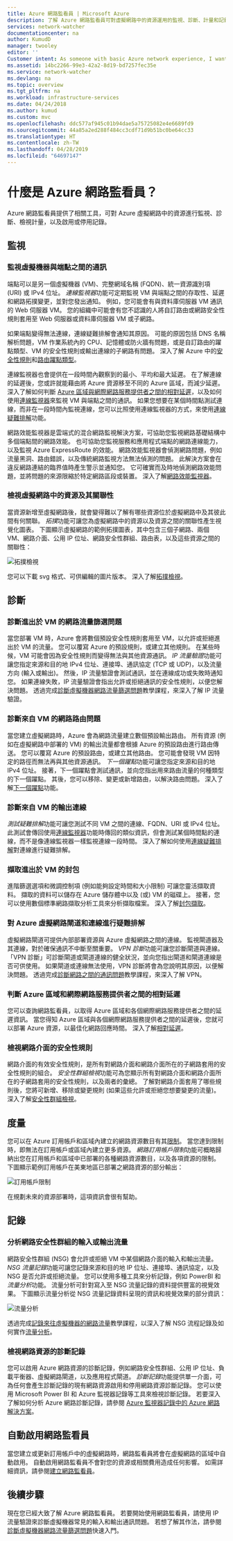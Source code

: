 ```yaml
---
title: Azure 網路監看員 | Microsoft Azure
description: 了解 Azure 網路監看員可對虛擬網路中的資源運用的監視、診斷、計量和記錄功能。
services: network-watcher
documentationcenter: na
author: KumudD
manager: twooley
editor: ''
Customer intent: As someone with basic Azure network experience, I want to understand how Azure Network Watcher can help me resolve some of the network-related problems I've encountered and provide insight into how I use Azure networking.
ms.assetid: 14bc2266-99e3-42a2-8d19-bd7257fec35e
ms.service: network-watcher
ms.devlang: na
ms.topic: overview
ms.tgt_pltfrm: na
ms.workload: infrastructure-services
ms.date: 04/24/2018
ms.author: kumud
ms.custom: mvc
ms.openlocfilehash: ddc577af945c01b94dae5a75725082e4e6689fd9
ms.sourcegitcommit: 44a85a2ed288f484cc3cdf71d9b51bc0be64cc33
ms.translationtype: HT
ms.contentlocale: zh-TW
ms.lasthandoff: 04/28/2019
ms.locfileid: "64697147"
---
```

# <a name="what-is-azure-network-watcher"></a>什麼是 Azure 網路監看員？

Azure 網路監看員提供了相關工具，可對 Azure 虛擬網路中的資源進行監視、診斷、檢視計量，以及啟用或停用記錄。

## <a name="monitoring"></a>監視

### <a name = "connection-monitor"></a>監視虛擬機器與端點之間的通訊

端點可以是另一個虛擬機器 (VM)、完整網域名稱 (FQDN)、統一資源識別項 (URI) 或 IPv4 位址。 *連線監視器*功能可定期監視 VM 與端點之間的存取性、延遲和網路拓撲變更，並對您發出通知。 例如，您可能會有與資料庫伺服器 VM 通訊的 Web 伺服器 VM。 您的組織中可能會有您不認識的人將自訂路由或網路安全性規則套用至 Web 伺服器或資料庫伺服器 VM 或子網路。

如果端點變得無法連線，連線疑難排解會通知其原因。 可能的原因包括 DNS 名稱解析問題，VM 作業系統內的 CPU、記憶體或防火牆有問題，或是自訂路由的躍點類型、VM 的安全性規則或輸出連線的子網路有問題。 深入了解 Azure 中的[安全性規則](../virtual-network/security-overview.md?toc=%2fazure%2fnetwork-watcher%2ftoc.json#security-rules)和[路由躍點類型](../virtual-network/virtual-networks-udr-overview.md?toc=%2fazure%2fnetwork-watcher%2ftoc.json)。

連線監視器也會提供在一段時間內觀察到的最小、平均和最大延遲。 在了解連線的延遲後，您或許就能藉由將 Azure 資源移至不同的 Azure 區域，而減少延遲。 深入了解如何判斷 [Azure 區域與網際網路服務提供者之間的相對延遲](#determine-relative-latencies-between-azure-regions-and-internet-service-providers)，以及如何使用[連線監視器](connection-monitor.md)來監視 VM 與端點之間的通訊。 如果您想要在某個時間點測試連線，而非在一段時間內監視連線，您可以比照使用連線監視器的方式，來使用[連線疑難排解](#connection-troubleshoot)功能。

網路效能監視器是雲端式的混合網路監視解決方案，可協助您監視網路基礎結構中多個端點間的網路效能。 也可協助您監視服務和應用程式端點的網路連線能力，以及監視 Azure ExpressRoute 的效能。 網路效能監視器會偵測網路問題，例如流量黑洞、路由錯誤，以及傳統網路監視方法無法偵測的問題。 此解決方案會在違反網路連結的臨界值時產生警示並通知您。 它可確實而及時地偵測網路效能問題，並將問題的來源限縮於特定網路區段或裝置。 深入了解[網路效能監視器](../azure-monitor/insights/network-performance-monitor.md?toc=%2fazure%2fnetwork-watcher%2ftoc.json)。

### <a name="view-resources-in-a-virtual-network-and-their-relationships"></a>檢視虛擬網路中的資源及其關聯性

當資源新增至虛擬網路後，就會變得難以了解有哪些資源位於虛擬網路中及其彼此間有何關聯。 *拓撲*功能可讓您為虛擬網路中的資源以及資源之間的關聯性產生視覺化圖表。 下圖顯示虛擬網路的範例拓撲圖表，其中包含三個子網路、兩個 VM、網路介面、公用 IP 位址、網路安全性群組、路由表，以及這些資源之間的關聯性：

![拓撲檢視](./media/network-watcher-monitoring-overview/topology.png)

您可以下載 svg 格式、可供編輯的圖片版本。 深入了解[拓撲檢視](view-network-topology.md)。

## <a name="diagnostics"></a>診斷

### <a name="diagnose-network-traffic-filtering-problems-to-or-from-a-vm"></a>診斷進出於 VM 的網路流量篩選問題

當您部署 VM 時，Azure 會將數個預設安全性規則套用至 VM，以允許或拒絕進出於 VM 的流量。 您可以覆寫 Azure 的預設規則，或建立其他規則。 在某些時候，VM 可能會因為安全性規則而變得無法與其他資源通訊。 *IP 流量驗證*功能可讓您指定來源和目的地 IPv4 位址、連接埠、通訊協定 (TCP 或 UDP)，以及流量方向 (輸入或輸出)。 然後，IP 流量驗證會測試通訊，並在連線成功或失敗時通知您。 如果連線失敗，IP 流量驗證會指出允許或拒絕通訊的安全性規則，以便您解決問題。 透過完成[診斷虛擬機器網路流量篩選問題](diagnose-vm-network-traffic-filtering-problem.md)教學課程，來深入了解 IP 流量驗證。

### <a name="diagnose-network-routing-problems-from-a-vm"></a>診斷來自 VM 的網路路由問題

當您建立虛擬網路時，Azure 會為網路流量建立數個預設輸出路由。 所有資源 (例如在虛擬網路中部署的 VM) 的輸出流量都會根據 Azure 的預設路由進行路由傳送。 您可以覆寫 Azure 的預設路由，或建立其他路由。 您可能會發現 VM 因特定的路徑而無法再與其他資源通訊。 *下一個躍點*功能可讓您指定來源和目的地 IPv4 位址。 接著，下一個躍點會測試通訊，並向您指出用來路由流量的何種類型的下一個躍點。 其後，您可以移除、變更或新增路由，以解決路由問題。 深入了解[下一個躍點](diagnose-vm-network-routing-problem.md)功能。

### <a name="connection-troubleshoot"></a>診斷來自 VM 的輸出連線

*測試疑難排解*功能可讓您測試不同 VM 之間的連線、FQDN、URI 或 IPv4 位址。 此測試會傳回使用[連線監視器](#connection-monitor)功能時傳回的類似資訊，但會測試某個時間點的連線，而不是像連線監視器一樣監視連線一段時間。 深入了解如何使用[連線疑難排解](network-watcher-connectivity-overview.md)對連線進行疑難排解。

### <a name="capture-packets-to-and-from-a-vm"></a>擷取進出於 VM 的封包

進階篩選選項和微調控制項 (例如能夠設定時間和大小限制) 可讓您靈活擷取資料。 擷取的資料可以儲存在 Azure 儲存體中以及 (或) VM 的磁碟上。 接著，您可以使用數個標準網路擷取分析工具來分析擷取檔案。 深入了解[封包擷取](network-watcher-packet-capture-overview.md)。

### <a name="diagnose-problems-with-an-azure-virtual-network-gateway-and-connections"></a>對 Azure 虛擬網路閘道和連線進行疑難排解

虛擬網路閘道可提供內部部署資源與 Azure 虛擬網路之間的連線。 監視閘道器及其連線，對於確保通訊不中斷至關重要。 *VPN 診斷*功能可讓您診斷閘道與連線。 「VPN 診斷」可診斷閘道或閘道連線的健全狀況，並向您指出閘道和閘道連線是否可供使用。 如果閘道或連線無法使用，VPN 診斷將會為您說明其原因，以便解決問題。 透過完成[診斷網路之間的通訊問題](diagnose-communication-problem-between-networks.md)教學課程，來深入了解 VPN。

### <a name="determine-relative-latencies-between-azure-regions-and-internet-service-providers"></a>判斷 Azure 區域和網際網路服務提供者之間的相對延遲

您可以查詢網路監看員，以取得 Azure 區域和各個網際網路服務提供者之間的延遲資訊。 當您得知 Azure 區域與各個網際網路服務提供者之間的延遲後，您就可以部署 Azure 資源，以最佳化網路回應時間。 深入了解[相對延遲](view-relative-latencies.md)。

### <a name="view-security-rules-for-a-network-interface"></a>檢視網路介面的安全性規則

網路介面的有效安全性規則，是所有對網路介面和網路介面所在的子網路套用的安全性規則的組合。  *安全性群組檢視*功能可為您顯示所有對網路介面和網路介面所在的子網路套用的安全性規則，以及兩者的彙總。 了解對網路介面套用了哪些規則後，您將可新增、移除或變更規則 (如果這些允許或拒絕您想要變更的流量)。 深入了解[安全性群組檢視](network-watcher-security-group-view-overview.md)。

## <a name="metrics"></a>度量

您可以在 Azure 訂用帳戶和區域內建立的網路資源數目有其[限制](../azure-subscription-service-limits.md?toc=%2fazure%2fnetwork-watcher%2ftoc.json#azure-resource-manager-virtual-networking-limits)。 當您達到限制時，即無法在訂用帳戶或區域內建立更多資源。 *網路訂用帳戶限制*功能可概略歸納出您在訂用帳戶和區域中已部署的各種網路資源數目，以及各項資源的限制。 下圖顯示範例訂用帳戶在美東地區已部署之網路資源的部分輸出：

![訂用帳戶限制](./media/network-watcher-monitoring-overview/subscription-limit.png)

在規劃未來的資源部署時，這項資訊會很有幫助。

## <a name="logs"></a>記錄

### <a name="analyze-traffic-to-or-from-a-network-security-group"></a>分析網路安全性群組的輸入或輸出流量

網路安全性群組 (NSG) 會允許或拒絕 VM 中某個網路介面的輸入和輸出流量。 *NSG 流量記錄*功能可讓您記錄來源和目的地 IP 位址、連接埠、通訊協定，以及 NSG 是否允許或拒絕流量。 您可以使用多種工具來分析記錄，例如 PowerBI 和*流量分析*功能。 流量分析可針對寫入至 NSG 流量記錄的資料提供豐富的視覺效果。 下圖顯示流量分析從 NSG 流量記錄資料呈現的資訊和視覺效果的部分資訊：

![流量分析](./media/network-watcher-monitoring-overview/traffic-analytics.png)

透過完成[記錄來往虛擬機器的網路流量](network-watcher-nsg-flow-logging-portal.md)教學課程，以深入了解 NSG 流程記錄及如何實作[流量分析](traffic-analytics.md)。

### <a name="view-diagnostic-logs-for-network-resources"></a>檢視網路資源的診斷記錄

您可以啟用 Azure 網路資源的診斷記錄，例如網路安全性群組、公用 IP 位址、負載平衡器、虛擬網路閘道，以及應用程式閘道。 *診斷記錄*功能提供單一介面，可為任何會產生診斷記錄的現有網路資源啟用和停用網路資源診斷記錄。 您可以使用 Microsoft Power BI 和 Azure 監視器記錄等工具來檢視診斷記錄。 若要深入了解如何分析 Azure 網路診斷記錄，請參閱 [Azure 監視器記錄中的 Azure 網路解決方案](../azure-monitor/insights/azure-networking-analytics.md?toc=%2fazure%2fnetwork-watcher%2ftoc.json)。

## <a name="network-watcher-automatic-enablement"></a>自動啟用網路監看員
當您建立或更新訂用帳戶中的虛擬網路時，網路監看員將會在虛擬網路的區域中自動啟用。 自動啟用網路監看員不會對您的資源或相關費用造成任何影響。 如需詳細資訊，請參閱[建立網路監看員](network-watcher-create.md)。

## <a name="next-steps"></a>後續步驟

現在您已經大致了解 Azure 網路監看員。 若要開始使用網路監看員，請使用 IP 流量驗證來診斷虛擬機器常見的輸入和輸出通訊問題。 若想了解其作法，請參閱[診斷虛擬機器網路流量篩選問題](diagnose-vm-network-traffic-filtering-problem.md)快速入門。
